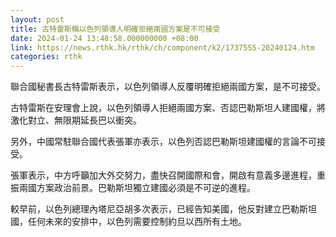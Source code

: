 ```yaml
---
layout: post
title: 古特雷斯稱以色列領導人明確拒絕兩國方案是不可接受
date: 2024-01-24 13:48:58.000000000 +08:00
link: https://news.rthk.hk/rthk/ch/component/k2/1737555-20240124.htm
categories: rthk
---
```


聯合國秘書長古特雷斯表示，以色列領導人反覆明確拒絕兩國方案，是不可接受。

古特雷斯在安理會上說，以色列領導人拒絕兩國方案、否認巴勒斯坦人建國權，將激化對立、無限期延長巴以衝突。

另外，中國常駐聯合國代表張軍亦表示，以色列否認巴勒斯坦建國權的言論不可接受。

張軍表示，中方呼籲加大外交努力，盡快召開國際和會，開啟有意義多邊進程，重振兩國方案政治前景。巴勒斯坦獨立建國必須是不可逆的進程。

較早前，以色列總理內塔尼亞胡多次表示，已經告知美國，他反對建立巴勒斯坦國，任何未來的安排中，以色列需要控制約旦以西所有土地。
